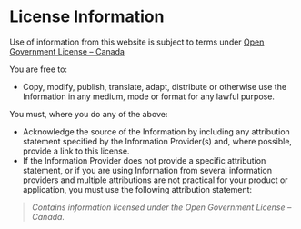 # License Information

Use of information from this website is subject to terms under [Open Government License &ndash; Canada](https://open.canada.ca/en/open-government-licence-canada)

You are free to:
- Copy, modify, publish, translate, adapt, distribute or otherwise use the Information in any medium, mode or format for any lawful purpose.

You must, where you do any of the above:
- Acknowledge the source of the Information by including any attribution statement specified by the Information Provider(s) and, where possible, provide a link to this license.
- If the Information Provider does not provide a specific attribution statement, or if you are using Information from several information providers and multiple attributions are not practical for your product or application, you must use the following attribution statement:


> *Contains information licensed under the Open Government License &ndash; Canada.*


